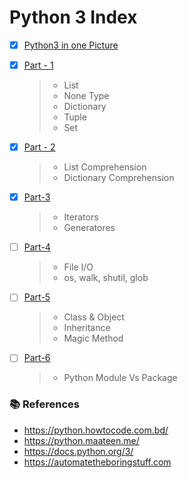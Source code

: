 # Python 3 Index

- [x] [Python3 in one Picture](https://github.com/aminul788/NSL-RAShip-Programm/blob/main/Deep-Learning-Guide/Python3/python3_in_one_pic.png)
- [x] [Part - 1](https://github.com/aminul788/NSL-RAShip-Programm/blob/main/Deep-Learning-Guide/Python3/python3_intro_part_1.ipynb)
   >* List
   >* None Type
   >* Dictionary
   >* Tuple
   >* Set
   >
- [x] [Part - 2](https://github.com/aminul788/NSL-RAShip-Programm/blob/main/Deep-Learning-Guide/Python3/python3_intro_part_2.ipynb)
   >* List Comprehension
   >* Dictionary Comprehension

- [x] [Part-3](https://github.com/aminul788/NSL-RAShip-Programm/blob/main/Deep-Learning-Guide/Python3/python3_intro_part_3.ipynb)
  >* Iterators
  >* Generatores

- [ ] [Part-4]()
  >* File I/O
  >* os, walk, shutil, glob

- [ ] [Part-5]()
  >* Class & Object
  >* Inheritance
  >* Magic Method

- [ ] [Part-6]()
  >* Python Module Vs Package
  
###  :books: References
  * https://python.howtocode.com.bd/
  * https://python.maateen.me/
  * https://docs.python.org/3/
  * https://automatetheboringstuff.com

